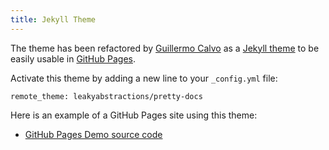 ```yaml
---
title: Jekyll Theme
---
```


The theme has been refactored by [Guillermo Calvo](https://guillermo.in/) as a [Jekyll theme](https://jekyllrb.com/) to
be easily usable in [GitHub Pages](https://pages.github.com/).

Activate this theme by adding a new line to your `_config.yml` file:

```
remote_theme: leakyabstractions/pretty-docs
```

Here is an example of a GitHub Pages site using this theme:

- [GitHub Pages Demo source code](https://github.com/LeakyAbstractions/pretty-docs/tree/gh-pages)
